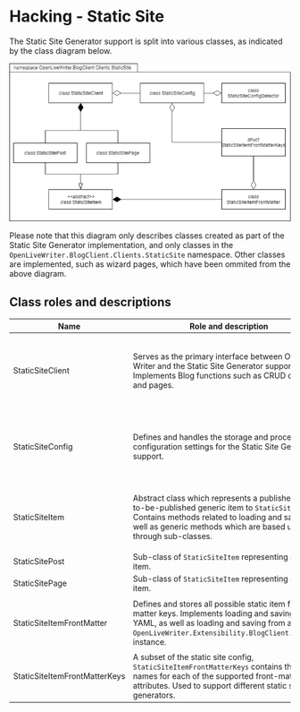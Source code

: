 # Hacking - Static Site

The Static Site Generator support is split into various classes, as indicated by the class diagram below.

![](images/StaticSiteClassDiagram.png)

Please note that this diagram only describes classes created as part of the Static Site Generator implementation, and only classes in the `OpenLiveWriter.BlogClient.Clients.StaticSite` namespace. Other classes are implemented, such as wizard pages, which have been ommited from the above diagram.

## Class roles and descriptions

|Name|Role and description|Dependency summary|
|---|---|---|
|StaticSiteClient|Serves as the primary interface between Open Live Writer and the Static Site Generator support. Implements Blog functions such as CRUD on posts and pages.|<ul><li>Implements IBlogClient</li><li>Inherits BlogClientBase</li><li>Creates a private `StaticSiteConfig` and loads its contents from the provided `IBlogClientCredentialsAccessor` on initiation.</li></ul>|
|StaticSiteConfig|Defines and handles the storage and processing of configuration settings for the Static Site Generator support.|<ul><li>Instantiated in `StaticSiteClient`</li><li>Used-by-reference in `StaticSiteConfigDetector`.</li><li>Instantiates a `StaticSiteItemFrontMatterKeys`, to be loaded from stored config values.</li></ul>|
|StaticSiteItem|Abstract class which represents a published or yet-to-be-published generic item to `StaticSiteClient`. Contains methods related to loading and saving, as well as generic methods which are based upon through sub-classes.|<ul><li>Contains a `BlogPost` (from `OpenLiveWriter.Extensibility.BlogClient`)</li><li>Generates a `StaticSiteItemFrontMatter` on attribute request</li><li>Abstract class, never instantiated.</li></ul>|
|StaticSitePost|Sub-class of `StaticSiteItem` representing a Post item.|Sub-classes `StaticSiteItem`|
|StaticSitePage|Sub-class of `StaticSiteItem` representing a Page item.|Sub-classes `StaticSiteItem`|
|StaticSiteItemFrontMatter|Defines and stores all possible static item front matter keys. Implements loading and saving from YAML, as well as loading and saving from a `OpenLiveWriter.Extensibility.BlogClient.BlogPost` instance.|<ul><li>Instantiated by `StaticSiteItem` on request.</li><li>Retrieves and stores a `StaticSiteItemFrontMatterKeys` from `StaticSiteConfig` on construction.</li></li></ul>|
|StaticSiteItemFrontMatterKeys|A subset of the static site config, `StaticSiteItemFrontMatterKeys` contains the key names for each of the supported front-matter attributes. Used to support different static site generators.|<ul><li>Instantiated by StaticSiteConfig.</li><li>Used-by-reference in StaticSiteItemFrontMatter</li></ul>|